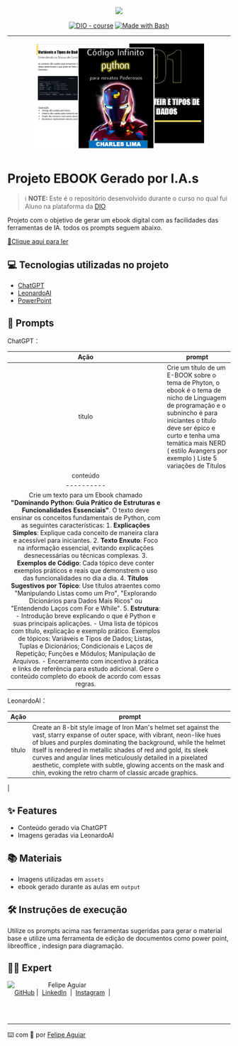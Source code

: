 <p align="center">
    <img width="100" src=".github/assets/banner.png">
</p>


<p align="center">
<a href="https://dio.me/"><img src="https://img.shields.io/badge/DIO-Course-28DA77?logo=youtube" alt="DIO - course"></a>
<a href="https://www.gnu.org/software/bash/" title="Go to Bash homepage"><img src="https://img.shields.io/badge/Prompt-Project-blue?logo=gnu-bash&amp;logoColor=white" alt="Made with Bash"></a></p>

-------


<p align="center">
<img 
    src="./assets/LOGOIMPHYTON.png"
    width="400"  
/>
</p>

# Projeto EBOOK Gerado por I.A.s


 > ℹ️ **NOTE:** Este é o repositório desenvolvido durante o curso no qual fui Aluno na plataforma da [DIO](https://dio.me)

Projeto com o objetivo de gerar um ebook digital com as facilidades das ferramentas de IA. todos os prompts
seguem abaixo.

<a href="https://github.com/Underdarkshadow/prompts-recipe-to-create-a-ebook/blob/main/E-book%20Template%20Avenger%20copy.pdf" title="View PDF now"> 📕Clique aqui para ler</a>

## 💻 Tecnologias utilizadas no projeto

- [ChatGPT](https://chat.openai.com/) 
- [LeonardoAI](https://app.leonardo.ai/)
- [PowerPoint](https://www.microsoft.com/en/microsoft-365/powerpoint)

## 🧠 Prompts


ChatGPT：

|   Ação   | prompt                                                                                                                                                                                                                                                                         |
| :------: | ------------------------------------------------------------------------------------------------------------------------------------------------------------------------------------------------------------------------------------------------------------------------------ |
|  título  | Crie um título de um E-BOOK sobre o tema de Phyton, o ebook é o tema de nicho de Linguagem de programação e o subnincho é para iniciantes o título deve ser épico e curto e tenha uma temática mais NERD ( estilo Avangers por exemplo ) Liste 5 variações de Títulos                                                        |
| conteúdo |
|----------|
| Crie um texto para um Ebook chamado **"Dominando Python: Guia Prático de Estruturas e Funcionalidades Essenciais"**. O texto deve ensinar os conceitos fundamentais de Python, com as seguintes características: 1. **Explicações Simples**: Explique cada conceito de maneira clara e acessível para iniciantes. 2. **Texto Enxuto**: Foco na informação essencial, evitando explicações desnecessárias ou técnicas complexas. 3. **Exemplos de Código**: Cada tópico deve conter exemplos práticos e reais que demonstrem o uso das funcionalidades no dia a dia. 4. **Títulos Sugestivos por Tópico**: Use títulos atraentes como "Manipulando Listas como um Pro", "Explorando Dicionários para Dados Mais Ricos" ou "Entendendo Laços com For e While". 5. **Estrutura**: - Introdução breve explicando o que é Python e suas principais aplicações. - Uma lista de tópicos com título, explicação e exemplo prático. Exemplos de tópicos: Variáveis e Tipos de Dados; Listas, Tuplas e Dicionários; Condicionais e Laços de Repetição; Funções e Módulos; Manipulação de Arquivos. - Encerramento com incentivo à prática e links de referência para estudo adicional. Gere o conteúdo completo do ebook de acordo com essas regras. |




LeonardoAI：

|  Ação  | prompt                                                                                 |
| :----: | -------------------------------------------------------------------------------------- |
| título | Create an 8-bit style image of Iron Man's helmet set against the vast, starry expanse of outer space, with vibrant, neon-like hues of blues and purples dominating the background, while the helmet itself is rendered in metallic shades of red and gold, its sleek curves and angular lines meticulously detailed in a pixelated aesthetic, complete with subtle, glowing accents on the mask and chin, evoking the retro charm of classic arcade graphics.
 |




## ✨ Features

- Conteúdo gerado via ChatGPT
- Imagens geradas via LeonardoAI

## 📚 Materiais

- Imagens utilizadas em `assets`
- ebook gerado durante as aulas em `output`

## 🛠️ Instruções de execução

Utilize os prompts acima nas ferramentas sugeridas para gerar o material base e utilize uma ferramenta de edição de documentos como power point, libreoffice , indesign para diagramação.

## 👨‍💻 Expert

<p>
    <img 
      align=left 
      margin=10 
      width=80 
      src="https://avatars.githubusercontent.com/u/37452836?v=4"
    />
    <p>&nbsp&nbsp&nbspFelipe Aguiar<br>
    &nbsp&nbsp&nbsp
    <a href="https://github.com/felipeAguiarCode">
    GitHub</a>&nbsp;|&nbsp;
    <a href="www.linkedin.com/in/
felipe-exe">LinkedIn</a>
&nbsp;|&nbsp;
    <a href="https://www.instagram.com/felipeaguiar.exe/">
    Instagram</a>
&nbsp;|&nbsp;</p>
</p>
<br/><br/>
<p>

---

⌨️ com 💜 por [Felipe Aguiar](https://github.com/felipeAguiarCode)
